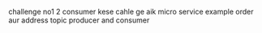 challenge no1 
2 consumer kese cahle ge aik micro service example order aur address topic producer and consumer 

